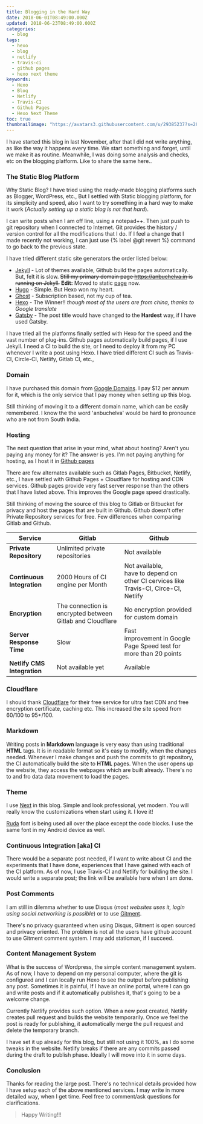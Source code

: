 ```yaml
---
title: Blogging in the Hard Way
date: 2018-06-01T08:49:00.000Z
updated: 2018-06-23T08:49:00.000Z
categories:
  - blog
tags:
  - hexo
  - blog
  - netlify
  - travis-ci
  - github pages
  - hexo next theme
keywords:
  - Hexo
  - Blog
  - Netlify
  - Travis-CI
  - Github Pages
  - Hexo Next Theme
toc: true
thumbnailimage: "https://avatars3.githubusercontent.com/u/29385237?s=280&v=4"
---
```

I have started this blog in last November, after that I did not write anything, as like the way it happens every time.  We start something and forget, until we make it as routine.  Meanwhile, I was doing some analysis and checks, etc on the blogging platform.  Like to share the same here..
<!---more--->
### The Static Blog Platform
Why Static Blog?  I have tried using the ready-made blogging platforms such as Blogger, WordPress, etc., But I settled with Static blogging platform, for its simplicity and speed, also I want to try something in a hard way to make it work (_Actually setting up a static blog is not that hard_).  

I can write posts when I am off line, using a notepad++. Then just push to git repository when I connected to Internet.  Git provides the history / version control for all the modifications that I do.  If I feel a change that I made recently not working, I can just use {% label @git revert %} command to go back to the previous state.

I have tried different static site generators the order listed below:
* [Jekyll](https://jekyllrb.com/) - Lot of themes available, Github build the pages automatically.  But, felt it is slow. ~~Still my primary domain page https://anbuchelva.in is running on Jekyll.~~  __Edit:__ Moved to static [page](https://anbuchelva.in) now.
* [Hugo](https://gohugo.io/) - Simple. But Hexo won my heart.
* [Ghost](https://ghost.org/) - Subscription based, not my cup of tea.
* [Hexo](https://hexo.io/) - The Winner!! _though most of the users are from china, thanks to Google translate_
* [Gatsby](https://gatsbyjs.org/) - The post title would have changed to the __Hardest__ way, if I have used Gatsby.

I have tried all the platforms finally settled with Hexo for the speed and the vast number of plug-ins. Github pages automatically build pages, if I use Jekyll.  I need a CI to build the site, or I need to deploy it from my PC whenever I write a post using Hexo. I have tried different CI such as Travis-CI, Circle-CI, Netlify, Gitlab CI, etc.,

### Domain
I have purchased this domain from [Google Domains](https://domains.google.com/). I pay $12 per annum for it, which is the only service that I pay money when setting up this blog.

Still thinking of moving it to a different domain name, which can be easily remembered.  I know the the word 'anbuchelva' would be hard to pronounce who are not from South India.

### Hosting
The next question that arise in your mind, what about hosting? Aren't you paying any money for it?
The answer is yes.  I'm not paying anything for hosting, as I host it in [Github pages](https://pages.github.com/)

There are few alternates available such as Gitlab Pages, Bitbucket, Netlify, etc.,  I have settled with Github Pages + Cloudflare for hosting and CDN services.  Github pages provide very fast server response than the others that I have listed above.  This improves the Google page speed drastically.

Still thinking of moving the source of this blog to Gitlab or Bitbucket for privacy and host the pages that are built in Github.  Github doesn't offer Private Repository services for free.  Few differences when comparing Gitlab and Github.

|Service| Gitlab| Github|
|---|---|---|
|__Private Repository__| Unlimited private repositories | Not available |
|__Continuous Integration__|2000 Hours of CI engine per Month| Not available, <br> have to depend on other CI cervices like Travis-CI, Circe-CI, Netlify|
|__Encryption__|The connection is encrypted between Gitlab and Cloudflare | No encryption provided for custom domain |
|__Server Response Time__|Slow|Fast <br> improvement in Google Page Speed test for more than 20 points|
|__Netlify CMS Integration__| Not available yet | Available|

### Cloudflare
I should thank [Cloudflare](https://cloudflare.com) for their free service for ultra fast CDN and free encryption certificate, caching etc.  This increased the site speed from 60/100 to 95+/100.

### Markdown
Writing posts in **Markdown** language is very easy than using traditional **HTML** tags.  It is in readable format so it's easy to modify, when the changes needed. Whenever I make changes and push the commits to git repository, the CI automatically build the site to **HTML** pages.  When the user opens up the website, they access the webpages which are built already.  There's no to and fro data data movement to load the pages.

### Theme
I use [Next](https://github.com/theme-next) in this blog.  Simple and look professional, yet modern. You will really know the customizations when start using it.  I love it!

[Ruda](https://fonts.google.com/specimen/Ruda) font is being used all over the place except the code blocks.  I use the same font in my Android device as well.

### Continuous Integration [aka] CI
There would be a separate post needed, if I want to write about CI and the experiments that I have done, experiences that I have gained with each of the CI platform.  As of now, I use Travis-CI and Netlify for building the site.  I would write a separate post; the link will be available here when I am done.  

### Post Comments
I am still in dilemma whether to use Disqus (_most websites uses it, login using social networking is possible_) or to use [Gitment](https://github.com/imsun/gitment).

There's no privacy guaranteed when using Disqus, Gitment is open sourced and privacy oriented.  The problem is not all the users have github account to use Gitment comment system.  I may add staticman, if I succeed.

### Content Management System
What is the success of Wordpress, the simple content management system.  As of now, I have to depend on my personal computer, where the git is configured and I can locally run Hexo to see the output before publishing any post.  Sometimes it is painful, If I have an online portal, where I can go and write posts and if it automatically publishes it, that's going to be a welcome change.

Currently Netlify provides such option. When a new post created, Netlify creates pull request and builds the website temporarily.  Once we feel the post is ready for publishing, it automatically merge the pull request and delete the temporary branch.

I have set it up already for this blog, but still not using it 100%, as I do some tweaks in the website.  Netlify breaks if there are any commits passed during the draft to publish phase.  Ideally I will move into it in some days.

### Conclusion
 Thanks for reading the large post.  There's no technical details provided how I have setup each of the above mentioned services.  I may write in more detailed way, when I get time. Feel free to comment/ask questions for clarifications.
 
 > Happy Writing!!!
